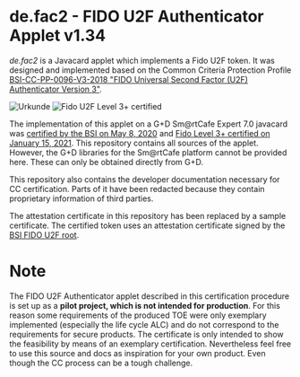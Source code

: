 # de.fac2 - FIDO U2F Authenticator Applet v1.34

*de.fac2* is a Javacard applet which implements a Fido U2F token. It was designed and implemented based on the Common Criteria Protection Profile [BSI-CC-PP-0096-V3-2018 "FIDO Universal Second Factor (U2F) Authenticator Version 3"](https://www.bsi.bund.de/SharedDocs/Zertifikate_CC/PP/aktuell/PP_0096_0096V2_0096V3.html).

![Urkunde](https://github.com/tsenger/de.fac2/blob/master/docs/CC/1060_de.fac2_Urkunde_Header.png)
![Fido U2F Level 3+ certified](https://github.com/tsenger/de.fac2/blob/master/docs/fido_level3+.png)

The implementation of this applet on a G+D Sm@rtCafe Expert 7.0 javacard was [certified by the BSI on May 8, 2020](https://github.com/BSI-Bund/de.fac2/blob/master/docs/CC/1060_de.fac2_Urkunde.pdf) and [Fido Level 3+ certified on January 15, 2021](https://github.com/BSI-Bund/de.fac2/blob/master/docs/FIDO%20U2F%20Certificate%20U2F100020210115001%20-%20U2F%20L3%2B%20Authenticator%20-BSI.pdf). This repository contains all sources of the applet. However, the G+D libraries for the Sm@rtCafe platform cannot be provided here. These can only be obtained directly from G+D.

This repository also contains the developer documentation necessary for CC certification. Parts of it have been redacted because they contain proprietary information of third parties.  

The attestation certificate in this repository has been replaced by a sample certificate. The certified token uses an attestation certificate signed by the [BSI FIDO U2F root](https://www.bsi.bund.de/SharedDocs/Downloads/DE/BSI/FIDO_U2F/FIDO_U2F_Root_Zertifikat_cer.html).

# Note
The FIDO U2F Authenticator applet described in this certification procedure is set up as a **pilot project, which is not intended for production**. For this reason some requirements of the produced TOE were only exemplary implemented (especially the life cycle ALC) and do not correspond to the requirements for secure products. The certificate is only intended to show the feasibility by means of an exemplary certification.
Nevertheless feel free to use this source and docs as inspiration for your own product. Even though the CC process can be a tough challenge.
